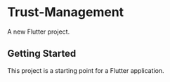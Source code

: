 # Trust-Management

A new Flutter project.

## Getting Started

This project is a starting point for a Flutter application.
